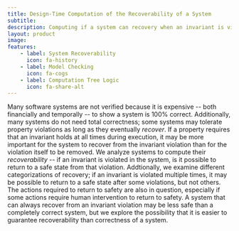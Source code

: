```yaml
---
title: Design-Time Computation of the Recoverability of a System
subtitle: 
description: Computing if a system can recovery when an invariant is violated by returning to a non-violating state.
layout: product
image: 
features:
    - label: System Recoverability
      icon: fa-history
    - label: Model Checking
      icon: fa-cogs
    - label: Computation Tree Logic
      icon: fa-share-alt
---
```


Many software systems are not verified because it is expensive -- both financially and temporally -- to show a system is 100% correct.
Additionally, many systems do not need total correctness; some systems may tolerate property violations as long as they eventually *recover*.
If a property requires that an invariant holds at all times during execution, it may be more important for the system to recover from the invariant violation than for the violation itself to be removed.
We analyze systems to compute their *recoverability* -- if an invariant is violated in the system, is it possible to return to a safe state from that violation.
Addtionally, we examine different categorizations of recovery; if an invariant is violated multiple times, it may be possible to return to a safe state after some violations, but not others.
The actions required to return to safety are also in question, especially if some actions require human intervention to return to safety.
A system that can always recover from an invariant violation may be less safe than a completely correct system, but we explore the possibility that it is easier to guarantee recoverability than correctness of a system.
